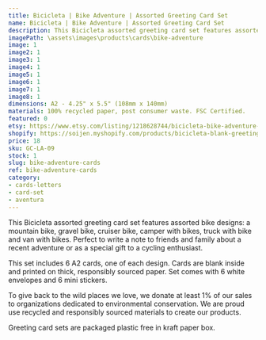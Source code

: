 ```yaml
---
title: Bicicleta | Bike Adventure | Assorted Greeting Card Set
name: Bicicleta | Bike Adventure | Assorted Greeting Card Set
description: This Bicicleta assorted greeting card set features assorted bike designs - a mountain bike, gravel bike, cruiser bike, camper with bikes, truck with bike and van with bikes. Perfect to write a note to friends and family about a recent adventure or as a special gift to a cycling enthusiast. Made in USA.
imagePath: \assets\images\products\cards\bike-adventure
image: 1
image2: 1
image3: 1
image4: 1
image5: 1
image6: 1
image7: 1
image8: 1
dimensions: A2 - 4.25" x 5.5" (108mm x 140mm)
materials: 100% recycled paper, post consumer waste. FSC Certified.
featured: 0
etsy: https://www.etsy.com/listing/1218628744/bicicleta-bike-adventure-assorted
shopify: https://soijen.myshopify.com/products/bicicleta-blank-greeting-card-set
price: 18
sku: GC-LA-09
stock: 1
slug: bike-adventure-cards
ref: bike-adventure-cards
category:
- cards-letters
- card-set
- aventura
---
```

This Bicicleta assorted greeting card set features assorted bike designs: a mountain bike, gravel bike, cruiser bike, camper with bikes, truck with bike and van with bikes. Perfect to write a note to friends and family about a recent adventure or as a special gift to a cycling enthusiast.

This set includes 6 A2 cards, one of each design. Cards are blank inside and printed on thick, responsibly sourced paper. Set comes with 6 white envelopes and 6 mini stickers.

To give back to the wild places we love, we donate at least 1% of our sales to organizations dedicated to environmental conservation. We are proud use recycled and responsibly sourced materials to create our products.

Greeting card sets are packaged plastic free in kraft paper box.
